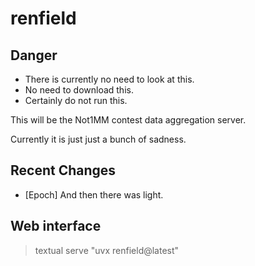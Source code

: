 # renfield

## Danger

- There is currently no need to look at this.
- No need to download this.
- Certainly do not run this.

This will be the Not1MM contest data aggregation server.

Currently it is just just a bunch of sadness.

## Recent Changes

- [Epoch] And then there was light.

## Web interface

> textual serve "uvx renfield@latest"
